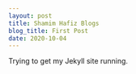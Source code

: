 ```yaml
---
layout: post
title: Shamim Hafiz Blogs
blog_title: First Post
date: 2020-10-04
---
```


Trying to get my Jekyll site running.
